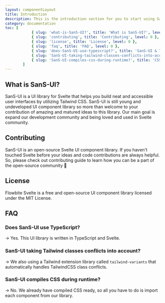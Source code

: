 ```yaml
---
layout: componentLayout
title: Introduction
description: This is the introduction section for you to start using SanS-UI library.
category: documentation
toc: [
			{ slug: 'what-is-SanS-UI?', title: 'What is SanS-UI?', level: 0 },
			{ slug: 'contributing', title: 'Contributing', level: 0 },
			{ slug: 'license', title: 'License', level: 0 },
			{ slug: 'faq', title: 'FAQ', level: 0 },
			{ slug: 'does-SanS-UI-use-typescript?', title: 'SanS-UI & TypeScript', level: 1 },
			{ slug: 'SanS-UI-taking-tailwind-classes-conflicts-into-account?', title: 'Tailwind Class Conflict', level: 1 },
			{ slug: 'SanS-UI-compiles-css-during-runtime?', title: 'CSS Compilation Time', level: 1 },
		]
---
```


<script>
	import * as Component from "../../../mdsvex/+layout.svelte"

</script>

## What is SanS-UI?

SanS-UI is a UI library for Svelte that helps you build neat and accessible user interfaces by utilizing Tailwind CSS.
SanS-UI is still young and undeveloped UI component library so more than welcome to your contribution of amazing and matured ideas to this library.
Our main goal is expand our development community and being loved and used in Svelte community.

## Contributing

SanS-UI is an open-source Svelte UI component library. If you haven't touched Svelte before your ideas and code contributions are always helpful. So, please check out contributing guide to learn how you can be a part of the open-source community 💪

## License

Flowbite Svelte is a free and open-source UI component library licensed under the MIT License.

## FAQ

### Does SanS-UI use TypeScript?

-> Yes. This UI library is written in TypeScript and Svelte.

### SanS-UI taking Tailwind classes conflicts into account?

-> We also using a Tailwind extension library called `tailwind-variants` that automatically handles TailwindCSS class conflicts.

### SanS-UI compiles CSS during runtime?

-> No. We already have compiled CSS ready, so all you have to do is import each component from our library.
